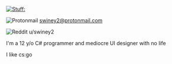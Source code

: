 [![Stuff:](https://github-readme-stats.vercel.app/api?username=ShootFirstAskQuestionsLater)](https://github.com/anuraghazra/github-readme-stats)

![Protonmail](https://img.shields.io/badge/ProtonMail-8B89CC?style=for-the-badge&logo=protonmail&logoColor=white)
swiney2@protonmail.com

![Reddit](https://img.shields.io/badge/Reddit-FF4500?style=for-the-badge&logo=reddit&logoColor=white)
u/swiney2

I'm a 12 y/o C# programmer and mediocre UI designer with no life 

I like cs:go 
